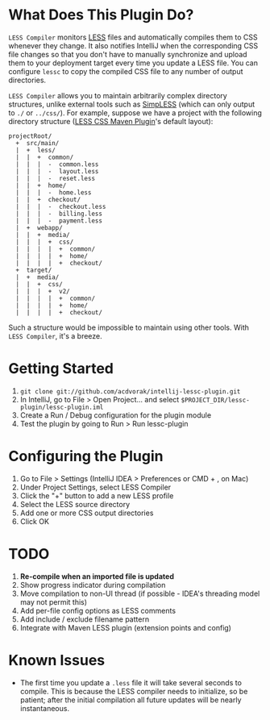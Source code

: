 # What Does This Plugin Do?

```LESS Compiler``` monitors [LESS](http://lesscss.org/) files and automatically compiles them to CSS whenever they change.
It also notifies IntelliJ when the corresponding CSS file changes so that you don't have to manually synchronize
and upload them to your deployment target every time you update a LESS file.  You can configure ```lessc``` to
copy the compiled CSS file to any number of output directories.

```LESS Compiler``` allows you to maintain arbitrarily complex directory structures, unlike external tools such as
[SimpLESS](http://wearekiss.com/simpless) (which can only output to ```./``` or ```../css/```).
For example, suppose we have a project with the following directory structure
([LESS CSS Maven Plugin](https://github.com/marceloverdijk/lesscss-maven-plugin)'s default layout):

    projectRoot/
      +  src/main/
      |  +  less/
      |  |  +  common/
      |  |  |  -  common.less
      |  |  |  -  layout.less
      |  |  |  -  reset.less
      |  |  +  home/
      |  |  |  -  home.less
      |  |  +  checkout/
      |  |  |  -  checkout.less
      |  |  |  -  billing.less
      |  |  |  -  payment.less
      |  +  webapp/
      |  |  +  media/
      |  |  |  +  css/
      |  |  |  |  +  common/
      |  |  |  |  +  home/
      |  |  |  |  +  checkout/
      +  target/
      |  +  media/
      |  |  +  css/
      |  |  |  +  v2/
      |  |  |  |  +  common/
      |  |  |  |  +  home/
      |  |  |  |  +  checkout/

Such a structure would be impossible to maintain using other tools.  With ```LESS Compiler```, it's a breeze.

# Getting Started

1.  ```git clone git://github.com/acdvorak/intellij-lessc-plugin.git```
2.  In IntelliJ, go to File > Open Project... and select ```$PROJECT_DIR/lessc-plugin/lessc-plugin.iml```
3.  Create a Run / Debug configuration for the plugin module
4.  Test the plugin by going to Run > Run lessc-plugin

# Configuring the Plugin

1.  Go to File > Settings (IntelliJ IDEA > Preferences or CMD + , on Mac)
2.  Under Project Settings, select LESS Compiler
3.  Click the "+" button to add a new LESS profile
4.  Select the LESS source directory
5.  Add one or more CSS output directories
6.  Click OK

# TODO

1.  **Re-compile when an imported file is updated**
2.  Show progress indicator during compilation
3.  Move compilation to non-UI thread (if possible - IDEA's threading model may not permit this)
4.  Add per-file config options as LESS comments
5.  Add include / exclude filename pattern
6.  Integrate with Maven LESS plugin (extension points and config)

# Known Issues

*  The first time you update a ```.less``` file it will take several seconds to compile.
   This is because the LESS compiler needs to initialize, so be patient; after the initial compilation
   all future updates will be nearly instantaneous.